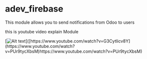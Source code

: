 # adev_firebase
This module allows you to send notifications from Odoo to users

this is youtube video explain Module

[![Alt text]([https://i.ytimg.com/vi/PUr9tycXbsM/hqdefault.jpg](https://i.ytimg.com/vi/PUr9tycXbsM/hqdefault.jpg))]([https://www.youtube.com/watch?v=G3Cytlicv8Y](https://www.youtube.com/watch?v=PUr9tycXbsM)https://www.youtube.com/watch?v=PUr9tycXbsM)

